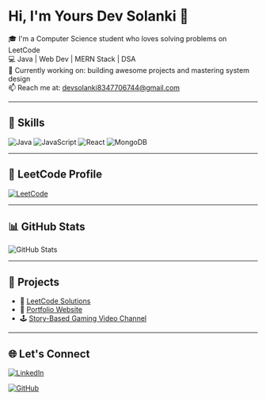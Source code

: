 # Hi, I'm Yours Dev Solanki 👋

🎓 I'm a Computer Science student who loves solving problems on LeetCode  
💻 Java | Web Dev | MERN Stack | DSA  
🎯 Currently working on: building awesome projects and mastering system design  
📫 Reach me at: devsolanki8347706744@gmail.com

---

## 🚀 Skills
![Java](https://img.shields.io/badge/Java-ED8B00?style=for-the-badge&logo=java&logoColor=white)
![JavaScript](https://img.shields.io/badge/JavaScript-F7DF1E?style=for-the-badge&logo=javascript&logoColor=black)
![React](https://img.shields.io/badge/React-20232A?style=for-the-badge&logo=react&logoColor=61DAFB)
![MongoDB](https://img.shields.io/badge/MongoDB-4EA94B?style=for-the-badge&logo=mongodb&logoColor=white)

---

## 🧠 LeetCode Profile
[![LeetCode](https://img.shields.io/badge/LeetCode-orange?style=for-the-badge&logo=leetcode&logoColor=white)](https://leetcode.com/devsolanki8347706744/)

---

## 📊 GitHub Stats
![GitHub Stats](https://github-readme-stats.vercel.app/api?username=Dev-Solanki-6744&show_icons=true&theme=radical)

---

## 📌 Projects
- 🎯 [LeetCode Solutions](https://github.com/your-username/leetcode-solutions)
- 🧰 [Portfolio Website](https://your-username.github.io)
- 🕹️ [Story-Based Gaming Video Channel](https://www.youtube.com/@DoryLusGaMer)

---

## 🌐 Let's Connect
[![LinkedIn](https://img.shields.io/badge/LinkedIn-blue?style=for-the-badge&logo=linkedin)](https://linkedin.com/in/dev-solanki-603a60246)

[![GitHub](https://img.shields.io/badge/GitHub-black?style=for-the-badge&logo=github)](https://github.com/Dev-Solanki-6744)
